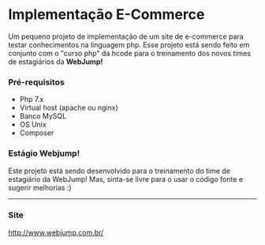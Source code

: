 # Implementação E-Commerce #
Um pequeno projeto de implementação de um site de e-commerce para testar conhecimentos na linguagem php.
Esse projeto está sendo feito em conjunto com o "curso php" da hcode para o treinamento dos novos times de estagiários da <strong>WebJump!</strong>


 

### Pré-requisitos ###
* Php 7.x
* Virtual host (apache ou nginx)
* Banco MySQL
* OS Unix
* Composer


### Estágio Webjump! ###
Este projeto está sendo desenvolvido para o treinamento do time de estagiário da WebJump! Mas, sinta-se livre para o usar o código fonte e sugerir melhorias :)

-------

### Site ###
http://www.webjump.com.br/
